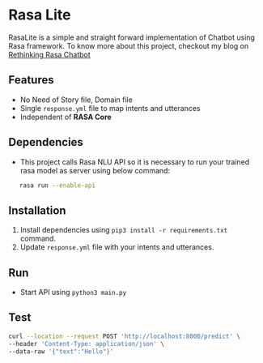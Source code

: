 # Rasa Lite

RasaLite is a simple and straight forward implementation of Chatbot using Rasa framework. To know more about this project, checkout my blog on  [Rethinking Rasa Chatbot](https://daftaryharshit.medium.com/rethinking-rasa-chat-bot-f465e64051bd)

## Features

- No Need of Story file, Domain file
- Single `response.yml` file to map intents and utterances
- Independent of **RASA Core**

## Dependencies

- This project calls Rasa NLU API so it is necessary to run your trained rasa model as server using below command:

```sh
   rasa run --enable-api 
```

## Installation

1. Install dependencies using ``` pip3 install -r requirements.txt ``` command.
2. Update `response.yml` file with your intents and utterances.

## Run

- Start API using ``` python3 main.py ```

## Test

```sh
curl --location --request POST 'http://localhost:8000/predict' \
--header 'Content-Type: application/json' \
--data-raw '{"text":"Hello"}' 
```
